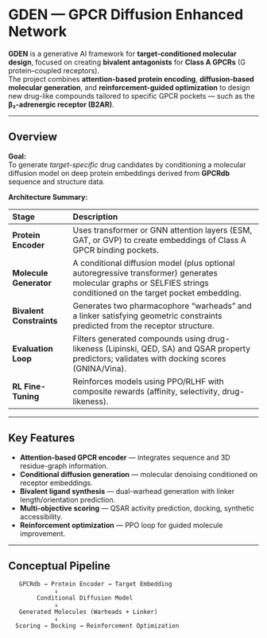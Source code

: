 # GDEN — GPCR Diffusion Enhanced Network

**GDEN** is a generative AI framework for **target-conditioned molecular design**, focused on creating **bivalent antagonists** for **Class A GPCRs** (G protein–coupled receptors).  
The project combines **attention-based protein encoding**, **diffusion-based molecular generation**, and **reinforcement-guided optimization** to design new drug-like compounds tailored to specific GPCR pockets — such as the **β₂-adrenergic receptor (B2AR)**.

---

## Overview

**Goal:**  
To generate *target-specific* drug candidates by conditioning a molecular diffusion model on deep protein embeddings derived from **GPCRdb** sequence and structure data.

**Architecture Summary:**

| Stage | Description |
|:------|:-------------|
| **Protein Encoder** | Uses transformer or GNN attention layers (ESM, GAT, or GVP) to create embeddings of Class A GPCR binding pockets. |
| **Molecule Generator** | A conditional diffusion model (plus optional autoregressive transformer) generates molecular graphs or SELFIES strings conditioned on the target pocket embedding. |
| **Bivalent Constraints** | Generates two pharmacophore “warheads” and a linker satisfying geometric constraints predicted from the receptor structure. |
| **Evaluation Loop** | Filters generated compounds using drug-likeness (Lipinski, QED, SA) and QSAR property predictors; validates with docking scores (GNINA/Vina). |
| **RL Fine-Tuning** | Reinforces models using PPO/RLHF with composite rewards (affinity, selectivity, drug-likeness). |

---

## Key Features

- **Attention-based GPCR encoder** — integrates sequence and 3D residue-graph information.
- **Conditional diffusion generation** — molecular denoising conditioned on receptor embeddings.
- **Bivalent ligand synthesis** — dual-warhead generation with linker length/orientation prediction.
- **Multi-objective scoring** — QSAR activity prediction, docking, synthetic accessibility.
- **Reinforcement optimization** — PPO loop for guided molecule improvement.

---

## Conceptual Pipeline

```text
   GPCRdb → Protein Encoder → Target Embedding
             ↓
        Conditional Diffusion Model
             ↓
   Generated Molecules (Warheads + Linker)
             ↓
  Scoring → Docking → Reinforcement Optimization
